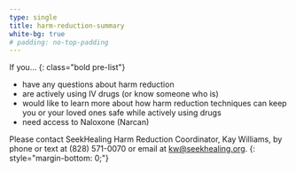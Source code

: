 ```yaml
---
type: single
title: harm-reduction-summary
white-bg: true
# padding: no-top-padding
---
```


If you...
{: class="bold pre-list"}

- have any questions about harm reduction
- are actively using IV drugs (or know someone who is)
- would like to learn more about how harm reduction techniques can keep you or your loved ones safe while actively using drugs
- need access to Naloxone (Narcan)

Please contact SeekHealing Harm Reduction Coordinator, Kay Williams, by phone or text at (828) 571-0070 or email at [kw@seekhealing.org](mailto:kw@seekhealing.org).
{: style="margin-bottom: 0;"}
